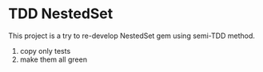 # TDD NestedSet

This project is a try to re-develop NestedSet gem using semi-TDD method.

1) copy only tests
2) make them all green
